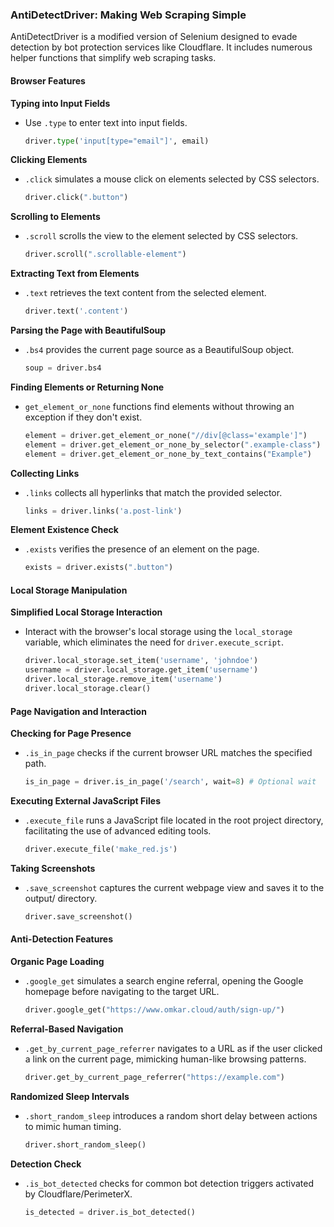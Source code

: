 ### AntiDetectDriver: Making Web Scraping Simple

AntiDetectDriver is a modified version of Selenium designed to evade detection by bot protection services like Cloudflare. It includes numerous helper functions that simplify web scraping tasks.

#### Browser Features

**Typing into Input Fields**

- Use `.type` to enter text into input fields.
  ```python
  driver.type('input[type="email"]', email)
  ```

**Clicking Elements**

- `.click` simulates a mouse click on elements selected by CSS selectors.
  ```python
  driver.click(".button")
  ```

**Scrolling to Elements**

- `.scroll` scrolls the view to the element selected by CSS selectors.
  ```python
  driver.scroll(".scrollable-element")
  ```

**Extracting Text from Elements**

- `.text` retrieves the text content from the selected element.
  ```python
  driver.text('.content')
  ```

**Parsing the Page with BeautifulSoup**

- `.bs4` provides the current page source as a BeautifulSoup object.
  ```python
  soup = driver.bs4
  ```

**Finding Elements or Returning None**

- `get_element_or_none` functions find elements without throwing an exception if they don't exist.
  ```python
  element = driver.get_element_or_none("//div[@class='example']")
  element = driver.get_element_or_none_by_selector(".example-class")
  element = driver.get_element_or_none_by_text_contains("Example")
  ```

**Collecting Links**

- `.links` collects all hyperlinks that match the provided selector.
  ```python
  links = driver.links('a.post-link')
  ```

**Element Existence Check**

- `.exists` verifies the presence of an element on the page.
  ```python
  exists = driver.exists(".button")
  ```

#### Local Storage Manipulation

**Simplified Local Storage Interaction**

- Interact with the browser's local storage using the `local_storage` variable, which eliminates the need for `driver.execute_script`.
  ```python
  driver.local_storage.set_item('username', 'johndoe')
  username = driver.local_storage.get_item('username')
  driver.local_storage.remove_item('username')
  driver.local_storage.clear()
  ```

#### Page Navigation and Interaction

**Checking for Page Presence**

- `.is_in_page` checks if the current browser URL matches the specified path.
  ```python
  is_in_page = driver.is_in_page('/search', wait=8) # Optional wait
  ```

**Executing External JavaScript Files**

- `.execute_file` runs a JavaScript file located in the root project directory, facilitating the use of advanced editing tools.
  ```python
  driver.execute_file('make_red.js')
  ```

**Taking Screenshots**

- `.save_screenshot` captures the current webpage view and saves it to the output/ directory.
  ```python
  driver.save_screenshot()
  ```

#### Anti-Detection Features

**Organic Page Loading**

- `.google_get` simulates a search engine referral, opening the Google homepage before navigating to the target URL.
  ```python
  driver.google_get("https://www.omkar.cloud/auth/sign-up/")
  ```

**Referral-Based Navigation**

- `.get_by_current_page_referrer` navigates to a URL as if the user clicked a link on the current page, mimicking human-like browsing patterns.
  ```python
  driver.get_by_current_page_referrer("https://example.com")
  ```

**Randomized Sleep Intervals**

- `.short_random_sleep` introduces a random short delay between actions to mimic human timing.
  ```python
  driver.short_random_sleep()
  ```

**Detection Check**

- `.is_bot_detected` checks for common bot detection triggers activated by Cloudflare/PerimeterX.
  ```python
  is_detected = driver.is_bot_detected()
  ```
